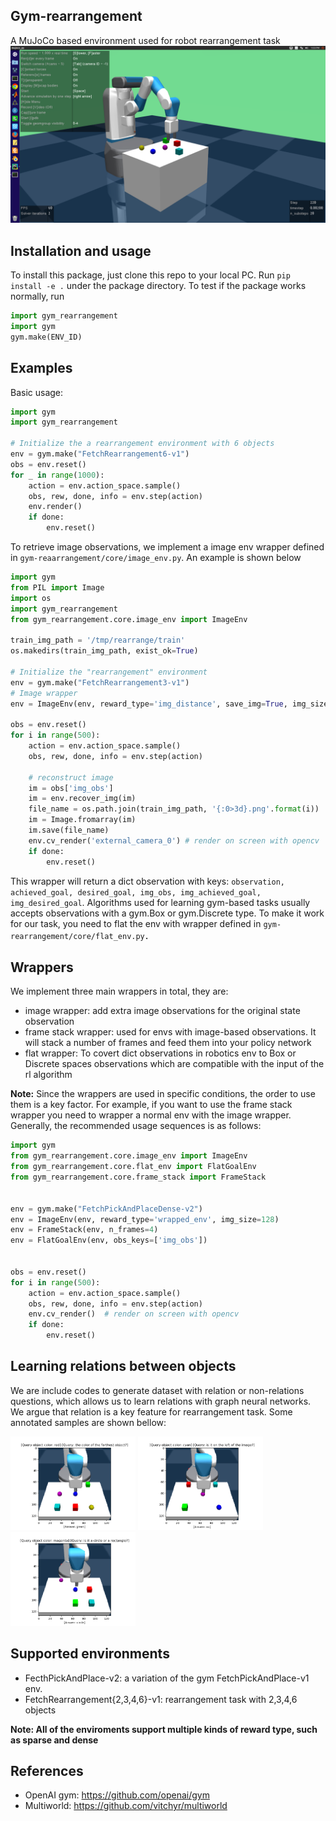 ## Gym-rearrangement
A MuJoCo based environment used for robot rearrangement task
<img src="images/arrange.png" alt="screen shot of the arragement task" width="600"/>

## Installation and usage
To install this package, just clone this repo to your local PC. Run `pip install -e .` under 
the package directory. To test if the package works normally, run
```python
import gym_rearrangement
import gym
gym.make(ENV_ID)
```

## Examples
Basic usage:
```python
import gym
import gym_rearrangement

# Initialize the a rearrangement environment with 6 objects
env = gym.make("FetchRearrangement6-v1")
obs = env.reset()
for _ in range(1000):
    action = env.action_space.sample()
    obs, rew, done, info = env.step(action)
    env.render()
    if done:
        env.reset()
```
To retrieve image observations, we implement a image env wrapper defined in 
`gym-reaarrangement/core/image_env.py`. An example  is shown below
```python
import gym
from PIL import Image
import os
import gym_rearrangement
from gym_rearrangement.core.image_env import ImageEnv

train_img_path = '/tmp/rearrange/train'
os.makedirs(train_img_path, exist_ok=True)

# Initialize the "rearrangement" environment
env = gym.make("FetchRearrangement3-v1")
# Image wrapper
env = ImageEnv(env, reward_type='img_distance', save_img=True, img_size=128)

obs = env.reset()
for i in range(500):
    action = env.action_space.sample()
    obs, rew, done, info = env.step(action)

    # reconstruct image
    im = obs['img_obs']
    im = env.recover_img(im)
    file_name = os.path.join(train_img_path, '{:0>3d}.png'.format(i))
    im = Image.fromarray(im)
    im.save(file_name)
    env.cv_render('external_camera_0') # render on screen with opencv
    if done:
        env.reset()
```
This wrapper will return a dict observation with keys: `observation, achieved_goal,
desired_goal, img_obs, img_achieved_goal, img_desired_goal`.
Algorithms used for learning gym-based tasks usually accepts observations with a gym.Box
or gym.Discrete type. To make it work for our task, you need to flat the env with
wrapper defined in `gym-rearrangement/core/flat_env.py`．

## Wrappers
We implement three main wrappers in total, they are:
- image wrapper: add extra image observations for the original state observation
- frame stack wrapper: used for envs with image-based observations. It will stack a number of 
frames and feed them into your policy network
- flat wrapper: To covert dict observations in robotics env to Box or Discrete spaces observations 
which are compatible with the input of the rl algorithm

**Note:** Since the wrappers are used in specific conditions, the order to use them is a key factor.
For example, if you want to use the frame stack wrapper you need to wrapper a normal env with
the image wrapper. Generally, the recommended usage sequences is as follows: 
```python
import gym
from gym_rearrangement.core.image_env import ImageEnv
from gym_rearrangement.core.flat_env import FlatGoalEnv
from gym_rearrangement.core.frame_stack import FrameStack


env = gym.make("FetchPickAndPlaceDense-v2")
env = ImageEnv(env, reward_type='wrapped_env', img_size=128)
env = FrameStack(env, n_frames=4)
env = FlatGoalEnv(env, obs_keys=['img_obs'])


obs = env.reset()
for i in range(500):
    action = env.action_space.sample()
    obs, rew, done, info = env.step(action)
    env.cv_render()  # render on screen with opencv
    if done:
        env.reset()
```

## Learning relations between objects
We are include codes to generate dataset with relation or non-relations questions,
which allows us to learn relations with graph neural networks. We argue that
relation is a key feature for rearrangement task. 
Some annotated samples are shown bellow:

<img src="images/1174.png" alt="vqa sample" width="200"/> <img src="images/1597.png" alt="vqa sample" width="200"/> <img src="images/37845.png" alt="vqa sample" width="200"/>

## Supported environments
- FecthPickAndPlace-v2: a variation of the gym FetchPickAndPlace-v1 env.
- FetchRearrangement{2,3,4,6}-v1: rearrangement task with 2,3,4,6 objects

**Note: All of the enviroments support multiple kinds of reward type, such as sparse and dense**

## References
- OpenAI gym: https://github.com/openai/gym
- Multiworld: https://github.com/vitchyr/multiworld
